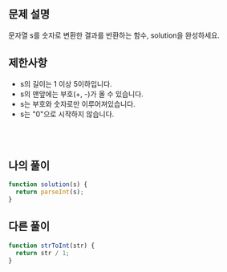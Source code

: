 ## 문제 설명

문자열 s를 숫자로 변환한 결과를 반환하는 함수, solution을 완성하세요.

## 제한사항

- s의 길이는 1 이상 5이하입니다.
- s의 맨앞에는 부호(+, -)가 올 수 있습니다.
- s는 부호와 숫자로만 이루어져있습니다.
- s는 "0"으로 시작하지 않습니다.

<br/>
<br/>

## 나의 풀이

```js
function solution(s) {
  return parseInt(s);
}
```

## 다른 풀이

```js
function strToInt(str) {
  return str / 1;
}
```
